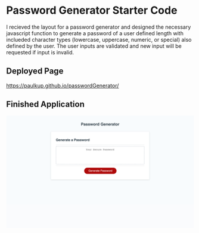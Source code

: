 # Password Generator Starter Code
I recieved the layout for a password generator and designed the necessary javascript function to generate a password of a user defined length with inclueded character types (lowercase, uppercase, numeric, or special) also defined by the user.  The user inputs are validated and new input will be requested if input is invalid.

## Deployed Page
https://paulkup.github.io/passwordGenerator/
## Finished Application
![screenshot of webpage](./Develop/finishedApp.png)